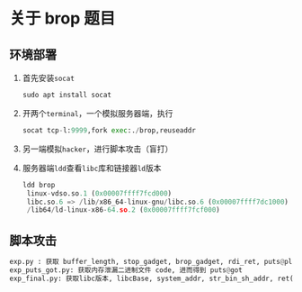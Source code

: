 # 关于 brop 题目

## 环境部署

1. 首先安装`socat`

   ```python
   sudo apt install socat
   ```

2. 开两个`terminal`，一个模拟服务器端，执行

   ```python
   socat tcp-l:9999,fork exec:./brop,reuseaddr
   ```

3. 另一端模拟`hacker`，进行脚本攻击（盲打）

4. 服务器端`ldd`查看`libc`库和链接器`ld`版本

   ```python
   ldd brop
   	linux-vdso.so.1 (0x00007ffff7fcd000)
   	libc.so.6 => /lib/x86_64-linux-gnu/libc.so.6 (0x00007ffff7dc1000)
   	/lib64/ld-linux-x86-64.so.2 (0x00007ffff7fcf000)
   ```

## 脚本攻击

```python
exp.py : 获取 buffer_length, stop_gadget, brop_gadget, rdi_ret, puts@plt,
exp_puts_got.py: 获取内存泄漏二进制文件 code, 进而得到 puts@got
exp_final.py: 获取libc版本, libcBase, system_addr, str_bin_sh_addr, ret(=rdi_ret+0x1) 并实现最终攻击
```





